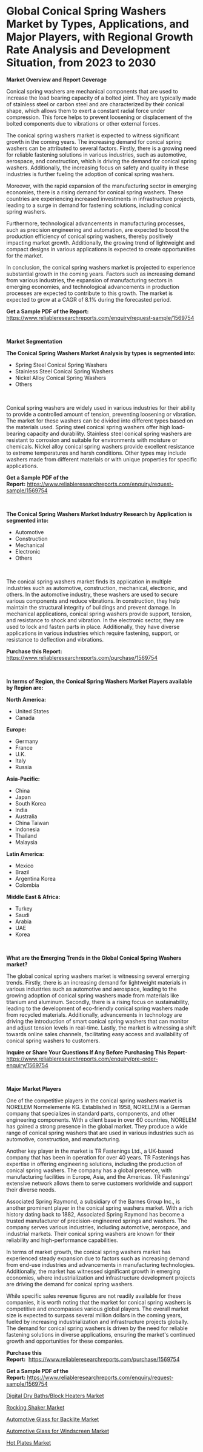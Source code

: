 <p><h1>Global Conical Spring Washers Market by Types, Applications, and Major Players, with Regional Growth Rate Analysis and Development Situation, from 2023 to 2030</h1></p><p><strong>Market Overview and Report Coverage</strong></p>
<p><p>Conical spring washers are mechanical components that are used to increase the load bearing capacity of a bolted joint. They are typically made of stainless steel or carbon steel and are characterized by their conical shape, which allows them to exert a constant radial force under compression. This force helps to prevent loosening or displacement of the bolted components due to vibrations or other external forces.</p><p>The conical spring washers market is expected to witness significant growth in the coming years. The increasing demand for conical spring washers can be attributed to several factors. Firstly, there is a growing need for reliable fastening solutions in various industries, such as automotive, aerospace, and construction, which is driving the demand for conical spring washers. Additionally, the increasing focus on safety and quality in these industries is further fueling the adoption of conical spring washers.</p><p>Moreover, with the rapid expansion of the manufacturing sector in emerging economies, there is a rising demand for conical spring washers. These countries are experiencing increased investments in infrastructure projects, leading to a surge in demand for fastening solutions, including conical spring washers.</p><p>Furthermore, technological advancements in manufacturing processes, such as precision engineering and automation, are expected to boost the production efficiency of conical spring washers, thereby positively impacting market growth. Additionally, the growing trend of lightweight and compact designs in various applications is expected to create opportunities for the market.</p><p>In conclusion, the conical spring washers market is projected to experience substantial growth in the coming years. Factors such as increasing demand from various industries, the expansion of manufacturing sectors in emerging economies, and technological advancements in production processes are expected to contribute to this growth. The market is expected to grow at a CAGR of 8.1% during the forecasted period.</p></p>
<p><strong>Get a Sample PDF of the Report:</strong> <a href="https://www.reliableresearchreports.com/enquiry/request-sample/1569754">https://www.reliableresearchreports.com/enquiry/request-sample/1569754</a></p>
<p>&nbsp;</p>
<p><strong>Market Segmentation</strong></p>
<p><strong>The Conical Spring Washers Market Analysis by types is segmented into:</strong></p>
<p><ul><li>Spring Steel Conical Spring Washers</li><li>Stainless Steel Conical Spring Washers</li><li>Nickel Alloy Conical Spring Washers</li><li>Others</li></ul></p>
<p>&nbsp;</p>
<p><p>Conical spring washers are widely used in various industries for their ability to provide a controlled amount of tension, preventing loosening or vibration. The market for these washers can be divided into different types based on the materials used. Spring steel conical spring washers offer high load-bearing capacity and durability. Stainless steel conical spring washers are resistant to corrosion and suitable for environments with moisture or chemicals. Nickel alloy conical spring washers provide excellent resistance to extreme temperatures and harsh conditions. Other types may include washers made from different materials or with unique properties for specific applications.</p></p>
<p><strong>Get a Sample PDF of the Report:</strong>&nbsp;<a href="https://www.reliableresearchreports.com/enquiry/request-sample/1569754">https://www.reliableresearchreports.com/enquiry/request-sample/1569754</a></p>
<p>&nbsp;</p>
<p><strong>The Conical Spring Washers Market Industry Research by Application is segmented into:</strong></p>
<p><ul><li>Automotive</li><li>Construction</li><li>Mechanical</li><li>Electronic</li><li>Others</li></ul></p>
<p>&nbsp;</p>
<p><p>The conical spring washers market finds its application in multiple industries such as automotive, construction, mechanical, electronic, and others. In the automotive industry, these washers are used to secure various components and reduce vibrations. In construction, they help maintain the structural integrity of buildings and prevent damage. In mechanical applications, conical spring washers provide support, tension, and resistance to shock and vibration. In the electronic sector, they are used to lock and fasten parts in place. Additionally, they have diverse applications in various industries which require fastening, support, or resistance to deflection and vibrations.</p></p>
<p><strong>Purchase this Report:</strong>&nbsp; <a href="https://www.reliableresearchreports.com/purchase/1569754">https://www.reliableresearchreports.com/purchase/1569754</a></p>
<p>&nbsp;</p>
<p><strong>In terms of Region, the Conical Spring Washers Market Players available by Region are:</strong></p>
<p>
    <p> <strong> North America: </strong>
        <ul>
            <li>United States</li>
            <li>Canada</li>
        </ul>
        </p> 
    <p> <strong> Europe: </strong>
        <ul>
            <li>Germany</li>
            <li>France</li>
            <li>U.K.</li>
            <li>Italy</li>
            <li>Russia</li>
        </ul>
        </p> 
    <p> <strong> Asia-Pacific: </strong>
        <ul>
            <li>China</li>
            <li>Japan</li>
            <li>South Korea</li>
            <li>India</li>
            <li>Australia</li>
            <li>China Taiwan</li>
            <li>Indonesia</li>
            <li>Thailand</li>
            <li>Malaysia</li>
        </ul>
        </p> 
    <p> <strong> Latin America: </strong>
        <ul>
            <li>Mexico</li>
            <li>Brazil</li>
            <li>Argentina Korea</li>
            <li>Colombia</li>
        </ul>
        </p> 
    <p> <strong> Middle East & Africa: </strong>
        <ul>
            <li>Turkey</li>
            <li>Saudi</li>
            <li>Arabia</li>
            <li>UAE</li>
            <li>Korea</li>
        </ul>
    </p>
    </p>
<p>&nbsp;</p>
<p><strong>What are the Emerging Trends in the Global Conical Spring Washers market?</strong></p>
<p><p>The global conical spring washers market is witnessing several emerging trends. Firstly, there is an increasing demand for lightweight materials in various industries such as automotive and aerospace, leading to the growing adoption of conical spring washers made from materials like titanium and aluminum. Secondly, there is a rising focus on sustainability, leading to the development of eco-friendly conical spring washers made from recycled materials. Additionally, advancements in technology are driving the introduction of smart conical spring washers that can monitor and adjust tension levels in real-time. Lastly, the market is witnessing a shift towards online sales channels, facilitating easy access and availability of conical spring washers to customers.</p></p>
<p><strong>Inquire or Share Your Questions If Any Before Purchasing This Report</strong>- <a href="https://www.reliableresearchreports.com/enquiry/pre-order-enquiry/1569754">https://www.reliableresearchreports.com/enquiry/pre-order-enquiry/1569754</a></p>
<p>&nbsp;</p>
<p><strong>Major Market Players</strong></p>
<p><p>One of the competitive players in the conical spring washers market is NORELEM Normelemente KG. Established in 1958, NORELEM is a German company that specializes in standard parts, components, and other engineering components. With a client base in over 60 countries, NORELEM has gained a strong presence in the global market. They produce a wide range of conical spring washers that are used in various industries such as automotive, construction, and manufacturing. </p><p>Another key player in the market is TR Fastenings Ltd., a UK-based company that has been in operation for over 40 years. TR Fastenings has expertise in offering engineering solutions, including the production of conical spring washers. The company has a global presence, with manufacturing facilities in Europe, Asia, and the Americas. TR Fastenings' extensive network allows them to serve customers worldwide and support their diverse needs. </p><p>Associated Spring Raymond, a subsidiary of the Barnes Group Inc., is another prominent player in the conical spring washers market. With a rich history dating back to 1882, Associated Spring Raymond has become a trusted manufacturer of precision-engineered springs and washers. The company serves various industries, including automotive, aerospace, and industrial markets. Their conical spring washers are known for their reliability and high-performance capabilities. </p><p>In terms of market growth, the conical spring washers market has experienced steady expansion due to factors such as increasing demand from end-use industries and advancements in manufacturing technologies. Additionally, the market has witnessed significant growth in emerging economies, where industrialization and infrastructure development projects are driving the demand for conical spring washers. </p><p>While specific sales revenue figures are not readily available for these companies, it is worth noting that the market for conical spring washers is competitive and encompasses various global players. The overall market size is expected to surpass several million dollars in the coming years, fueled by increasing industrialization and infrastructure projects globally. The demand for conical spring washers is driven by the need for reliable fastening solutions in diverse applications, ensuring the market's continued growth and opportunities for these companies.</p></p>
<p><strong>Purchase this Report:</strong>&nbsp;&nbsp;<a href="https://www.reliableresearchreports.com/purchase/1569754">https://www.reliableresearchreports.com/purchase/1569754</a></p>
<p></p>
<p><strong>Get a Sample PDF of the Report:</strong>&nbsp;<a href="https://www.reliableresearchreports.com/enquiry/request-sample/1569754">https://www.reliableresearchreports.com/enquiry/request-sample/1569754</a></p>
<p><p><a href="https://www.linkedin.com/pulse/digital-dry-bathsblock-heaters-market-challenges-opportunities/">Digital Dry Baths/Block Heaters Market</a></p><p><a href="https://www.linkedin.com/pulse/rocking-shaker-market-research-report-provides-thorough-industry/">Rocking Shaker Market</a></p><p><a href="https://medium.com/@sake.use.loan/automotive-glass-for-backlite-market-competitive-analysis-market-trends-and-forecast-to-2030-24f06c8227a6">Automotive Glass for Backlite Market</a></p><p><a href="https://medium.com/@melt.scale.beast/automotive-glass-for-windscreen-market-report-reveals-the-latest-trends-and-growth-opportunities-of-6a3121c92659">Automotive Glass for Windscreen Market</a></p><p><a href="https://www.linkedin.com/pulse/hot-plates-market-research-report-unlocks-analysis-financial/">Hot Plates Market</a></p></p>